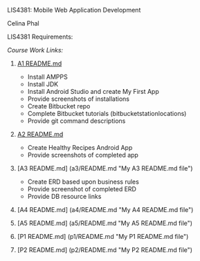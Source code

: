 LIS4381: Mobile Web Application Development

Celina Phal

LIS4381 Requirements: 

*Course Work Links:*

1. [A1 README.md](a1/README.md "My A1 README.md file")
    - Install AMPPS
    - Install JDK
    - Install Android Studio and create My First App
    - Provide screenshots of installations
    - Create Bitbucket repo
    - Complete Bitbucket tutorials (bitbucketstationlocations)
    - Provide git command descriptions

2. [A2 README.md](a2/README.md "My A2 README.md file")
    - Create Healthy Recipes Android App
    - Provide screenshots of completed app

3. [A3 README.md] (a3/README.md "My A3 README.md file")
    - Create ERD based upon business rules
    - Provide screenshot of completed ERD
    - Provide DB resource links

4. [A4 README.md] (a4/README.md "My A4 README.md file")

5. [A5 README.md] (a5/README.md "My A5 README.md file")

6. [P1 README.md] (p1/README.md "My P1 README.md file")

7. [P2 README.md] (p2/README.md "My P2 README.md file")


